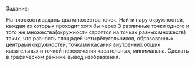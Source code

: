 Задание:

На плоскости заданы два множества точек. Найти пару окружностей, каждая из которых проходит хотя бы через 3 
различные точки одного и того же множества(окружности строятся на точках разных множеств) таких, что разность площадей
четырёхугольников, образованных центрами окружностей, точками касания внутренних общих касательных и точкой пересечения 
касательных, минимальна. Сделать в графическом режиме вывод изображения.
